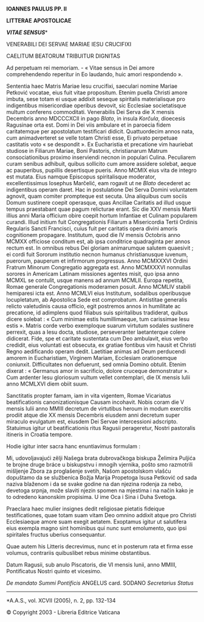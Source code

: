 **IOANNES PAULUS PP. II**

**LITTERAE** **APOSTOLICAE**

***VITAE SENSUS****

VENERABILI DEI SERVAE MARIAE IESU CRUCIFIXI

CAELITUM BEATORUM TRIBUITUR DIGNITAS

Ad perpetuam rei memoriam. - « Vitae sensus in Dei amore comprehendendo reperitur in Eo laudando, huic amori respondendo ».

Sententia haec Matris Mariae Iesu crucifixi, saeculari nomine Mariae Petković vocatae, eius fuit vitae propositum. Etenim puella Christi amore imbuta, sese totam ei usque addixit seseque spiritalis materialisque pro indigentibus misericordiae operibus devovit, sic Ecclesiae societatisque multum conferens commoditati. Venerabilis Dei Serva die X mensis Decembris anno MDCCCXCII in pago *Blato*, in insula *Korčula*, dioecesis Ragusinae orta est. Domi in Dei viis ambulare et in paroecia fidem caritatemque per apostolatum testificari didicit. Quattuordecim annos nata, cum animadverteret se velle totam Christi esse, Ei privato perpetuae castitatis voto « se despondit ». Ex Eucharistia et precatione vim hauriebat studiose in Filiarum Mariae, Boni Pastoris, christianarum Matrum consociationibus proximo inserviendi necnon in populari Culina. Peculiarem curam senibus adhibuit, quibus sollicito cum amore assidere solebat, aeque ac pauperibus, pupillis desertisque pueris. Anno MCMIX eius vita de integro est mutata. Eius namque Episcopus spiritalisque moderator, excellentissimus Iosephus Marčelić, eam rogavit ut ne *Blato* decederet ac indigentibus operam daret. Hac in postulatione Dei Serva Domini voluntatem agnovit, quam comiter prompteque est secuta. Una aliquibus cum sociis Domum sustinere coepit operasque, quas Ancillae Caritatis ad illud usque tempus praestabant quae pagum relicturae erant. Sic die XXV mensis Martii illius anni Maria officium obire coepit hortum Infantiae et Culinam popularem curandi. Illud initium fuit Congregationis Filiarum a Misericordia Tertii Ordinis Regularis Sancti Francisci, cuius fuit per caritatis opera divini amoris cognitionem propagare. Institutum, quod die IV mensis Octobris anno MCMXX officiose conditum est, ab ipsa conditrice quadraginta per annos rectum est. In omnibus rebus Dei gloriam animarumque salutem quaesivit ; ei cordi fuit Sororum institutio necnon humanus christianusque iuvenum, puerorum, pauperum et infirmorum progressus. Anno MCMXXXVI Ordini Fratrum Minorum Congregatio aggregata est. Anno MCMXXXVI nonnullas sorores in Americam Latinam missiones agentes misit, quo ipsa anno MCMXL se contulit, usque manens ad annum MCMLII. Europa repetita, Romae generale Congregationis moderamen posuit. Anno MCMLIV stabili hemiparesi icta est. Anno MCMLVI eius Institutum, sodalibus operibusque locupletatum, ab Apostolica Sede est comprobatum. Antistitae generalis relicto valetudinis causa officio, egit postremos annos in humilitate ac precatione, id adimplens quod filiabus suis spiritalibus tradiderat, quibus dicere solebat : « Cum minimae estis humillimaeque, tum carissimae Iesu estis ». Matris corde verbo exemploque suarum virtutum sodales sustinere perrexit, quas a Iesu docta, studiose, perseveranter laetanterque colere didicerat. Fide, spe et caritate sustentata cum Deo ambulavit, eius verbo credidit, eius voluntati est obsecuta, ex gratiae fontibus vim hausit et Christi Regno aedificando operam dedit. Laetitiae animas ad Deum perducendi amorem in Eucharistiam, Virginem Mariam, Ecclesiam orationemque coniunxit. Difficultates non defuerunt, sed omnia Domino obtulit. Etenim dixerat : « Germanus amor in sacrificio, dolore cruceque demonstratur ». Cum ardenter Iesu gloriosum vultum vellet contemplari, die IX mensis Iulii anno MCMLXVI diem obiit suum.

Sanctitatis propter famam, iam in vita vigentem, Romae Vicariatus beatificationis canonizationisque Causam incohavit. Nobis coram die V mensis Iulii anno MMIII decretum de virtutibus heroum in modum exercitis prodiit atque die XX mensis Decembris eiusdem anni decretum super miraculo evulgatum est, eiusdem Dei Servae intercessioni adscripto. Statuimus igitur ut beatificationis ritus Ragusii perageretur, Nostri pastoralis itineris in Croatia tempore.

Hodie igitur inter sacra hanc enuntiavimus formulam :

Mi, udovoljavajući zĕlji Našega brata dubrovačkoga biskupa Želimira Puljića te brojne druge bráce u biskupstvu i mnogih vjernika, pošto smo razmotrili mišljenje Zbora za proglašenje svetih, Našom apostolskom vlašću dopuštamo da se službenica Božja Marija Propetoga Isusa Petković od sada naziva blaženom i da se svake godine na dan njezina rodenja za nebo, devetoga srpnja, može slaviti njezin spomen na mjestima i na način kako je to odredeno kanonskim propisima. U ime Oca i Sina i Duha Svetoga.

Praeclara haec mulier insignes dedit religiosae pietatis fideique testificationes, quae totam suam vitam Deo omnino addixit atque pro Christi Ecclesiaeque amore suam exegit aetatem. Exoptamus igitur ut salutifera eius exempla magno sint hominibus qui nunc sunt emolumento, quo ipsi spiritales fructus uberius consequantur.

Quae autem his Litteris decrevimus, nunc et in posterum rata et firma esse volumus, contrariis quibuslibet rebus minime obstantibus.

Datum Ragusii, sub anulo Piscatoris, die VI mensis Iunii, anno MMIII, Pontificatus Nostri quinto et vicesimo.

*De mandato Summi Pontificis* ANGELUS card. SODANO *Secretarius Status*

* * *

*A.A.S., vol. XCVII (2005), n. 2, pp. 132-134

© Copyright 2003 - Libreria Editrice Vaticana